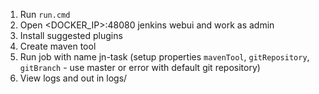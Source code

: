 1. Run <code>run.cmd</code>
2. Open <DOCKER_IP>:48080 jenkins webui and work as admin
3. Install suggested plugins
4. Create maven tool
5. Run job with name jn-task (setup properties <code>mavenTool</code>, <code>gitRepository</code>, <code>gitBranch</code> - use master or error with default git repository)
6. View logs and out in logs/